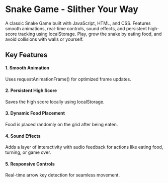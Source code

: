 # Snake Game - Slither Your Way
A classic Snake Game built with JavaScript, HTML, and CSS. Features smooth animations, real-time controls, sound effects, and persistent high-score tracking using localStorage. Play, grow the snake by eating food, and avoid collisions with walls or yourself.  
## Key Features
#### 1. Smooth Animation
Uses requestAnimationFrame() for optimized frame updates.

#### 2. Persistent High Score  
Saves the high score locally using localStorage.

#### 3. Dynamic Food Placement  
Food is placed randomly on the grid after being eaten.

#### 4. Sound Effects  
Adds a layer of interactivity with audio feedback for actions like eating food, turning, or game over.

#### 5. Responsive Controls  
Real-time arrow key detection for seamless movement.
